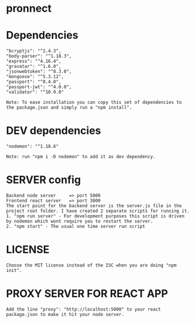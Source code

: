 # pronnect

# Dependencies

    "bcryptjs": "^2.4.3",
    "body-parser": "^1.18.3",
    "express": "^4.16.4",
    "gravatar": "^1.6.0",
    "jsonwebtoken": "^8.3.0",
    "mongoose": "^5.3.12",
    "passport": "^0.4.0",
    "passport-jwt": "^4.0.0",
    "validator": "^10.9.0"

    Note: To ease installation you can copy this set of dependencies to the package.json and simply run a "npm install".

# DEV dependencies

    "nodemon": "^1.18.6"

    Note: run "npm i -D nodemon" to add it as dev dependency.

# SERVER config

    Backend node server     => port 5000
    Frontend react server   => port 3000
    The start point for the backend server is the server.js file in the project root folder. I have created 2 separate scripts for running it.
    1. "npm run server" - For development purposes this script is driven by nodemon which wont require you to restart the server.
    2. "npm start" - The usual one time server run script

# LICENSE

    Choose the MIT license instead of the ISC when you are doing "npm init".

# PROXY SERVER FOR REACT APP

    Add the line "proxy": "http://localhost:5000" to your react package.json to make it hit your node server.

